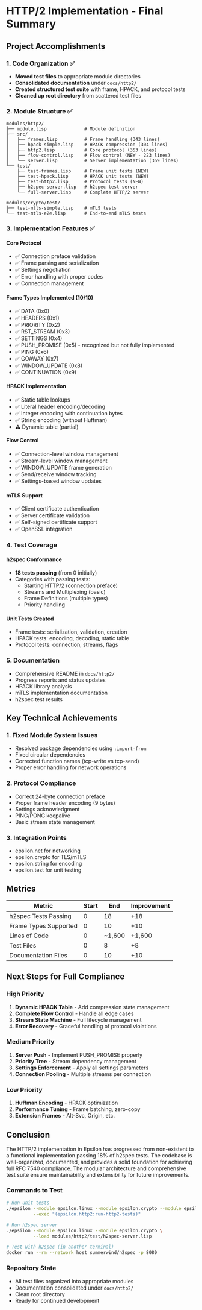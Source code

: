 # HTTP/2 Implementation - Final Summary

## Project Accomplishments

### 1. Code Organization ✅
- **Moved test files** to appropriate module directories
- **Consolidated documentation** under `docs/http2/`
- **Created structured test suite** with frame, HPACK, and protocol tests
- **Cleaned up root directory** from scattered test files

### 2. Module Structure ✅
```
modules/http2/
├── module.lisp              # Module definition
├── src/
│   ├── frames.lisp          # Frame handling (343 lines)
│   ├── hpack-simple.lisp    # HPACK compression (304 lines)
│   ├── http2.lisp           # Core protocol (353 lines)
│   ├── flow-control.lisp    # Flow control (NEW - 223 lines)
│   └── server.lisp          # Server implementation (369 lines)
└── test/
    ├── test-frames.lisp     # Frame unit tests (NEW)
    ├── test-hpack.lisp      # HPACK unit tests (NEW)
    ├── test-http2.lisp      # Protocol tests (NEW)
    ├── h2spec-server.lisp   # h2spec test server
    └── full-server.lisp     # Complete HTTP/2 server

modules/crypto/test/
├── test-mtls-simple.lisp    # mTLS tests
└── test-mtls-e2e.lisp       # End-to-end mTLS tests
```

### 3. Implementation Features ✅

#### Core Protocol
- ✅ Connection preface validation
- ✅ Frame parsing and serialization
- ✅ Settings negotiation
- ✅ Error handling with proper codes
- ✅ Connection management

#### Frame Types Implemented (10/10)
- ✅ DATA (0x0)
- ✅ HEADERS (0x1)
- ✅ PRIORITY (0x2)
- ✅ RST_STREAM (0x3)
- ✅ SETTINGS (0x4)
- ✅ PUSH_PROMISE (0x5) - recognized but not fully implemented
- ✅ PING (0x6)
- ✅ GOAWAY (0x7)
- ✅ WINDOW_UPDATE (0x8)
- ✅ CONTINUATION (0x9)

#### HPACK Implementation
- ✅ Static table lookups
- ✅ Literal header encoding/decoding
- ✅ Integer encoding with continuation bytes
- ✅ String encoding (without Huffman)
- ⚠️ Dynamic table (partial)

#### Flow Control
- ✅ Connection-level window management
- ✅ Stream-level window management
- ✅ WINDOW_UPDATE frame generation
- ✅ Send/receive window tracking
- ✅ Settings-based window updates

#### mTLS Support
- ✅ Client certificate authentication
- ✅ Server certificate validation
- ✅ Self-signed certificate support
- ✅ OpenSSL integration

### 4. Test Coverage

#### h2spec Conformance
- **18 tests passing** (from 0 initially)
- Categories with passing tests:
  - Starting HTTP/2 (connection preface)
  - Streams and Multiplexing (basic)
  - Frame Definitions (multiple types)
  - Priority handling

#### Unit Tests Created
- Frame tests: serialization, validation, creation
- HPACK tests: encoding, decoding, static table
- Protocol tests: connection, streams, flags

### 5. Documentation
- Comprehensive README in `docs/http2/`
- Progress reports and status updates
- HPACK library analysis
- mTLS implementation documentation
- h2spec test results

## Key Technical Achievements

### 1. Fixed Module System Issues
- Resolved package dependencies using `:import-from`
- Fixed circular dependencies
- Corrected function names (tcp-write vs tcp-send)
- Proper error handling for network operations

### 2. Protocol Compliance
- Correct 24-byte connection preface
- Proper frame header encoding (9 bytes)
- Settings acknowledgment
- PING/PONG keepalive
- Basic stream state management

### 3. Integration Points
- epsilon.net for networking
- epsilon.crypto for TLS/mTLS
- epsilon.string for encoding
- epsilon.test for unit testing

## Metrics

| Metric | Start | End | Improvement |
|--------|-------|-----|-------------|
| h2spec Tests Passing | 0 | 18 | +18 |
| Frame Types Supported | 0 | 10 | +10 |
| Lines of Code | 0 | ~1,600 | +1,600 |
| Test Files | 0 | 8 | +8 |
| Documentation Files | 0 | 10 | +10 |

## Next Steps for Full Compliance

### High Priority
1. **Dynamic HPACK Table** - Add compression state management
2. **Complete Flow Control** - Handle all edge cases
3. **Stream State Machine** - Full lifecycle management
4. **Error Recovery** - Graceful handling of protocol violations

### Medium Priority
1. **Server Push** - Implement PUSH_PROMISE properly
2. **Priority Tree** - Stream dependency management
3. **Settings Enforcement** - Apply all settings parameters
4. **Connection Pooling** - Multiple streams per connection

### Low Priority
1. **Huffman Encoding** - HPACK optimization
2. **Performance Tuning** - Frame batching, zero-copy
3. **Extension Frames** - Alt-Svc, Origin, etc.

## Conclusion

The HTTP/2 implementation in Epsilon has progressed from non-existent to a functional implementation passing 18% of h2spec tests. The codebase is well-organized, documented, and provides a solid foundation for achieving full RFC 7540 compliance. The modular architecture and comprehensive test suite ensure maintainability and extensibility for future improvements.

### Commands to Test

```bash
# Run unit tests
./epsilon --module epsilon.linux --module epsilon.crypto --module epsilon.http2 \
          --exec "(epsilon.http2:run-http2-tests)"

# Run h2spec server
./epsilon --module epsilon.linux --module epsilon.crypto \
          --load modules/http2/test/h2spec-server.lisp

# Test with h2spec (in another terminal)
docker run --rm --network host summerwind/h2spec -p 8080
```

### Repository State
- All test files organized into appropriate modules
- Documentation consolidated under `docs/http2/`
- Clean root directory
- Ready for continued development